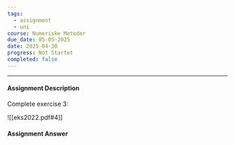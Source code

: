 ```yaml
---
tags:
  - assignment
  - uni
course: Numeriske Metoder
due_date: 05-05-2025
date: 2025-04-30
progress: Not Startet
completed: false
---
```

--- 
#### Assignment Description

Complete exercise 3:

![[eks2022.pdf#4]]

#### Assignment Answer